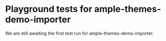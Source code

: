 # Playground tests for ample-themes-demo-importer
We are still awaiting the first test run for ample-themes-demo-importer.
